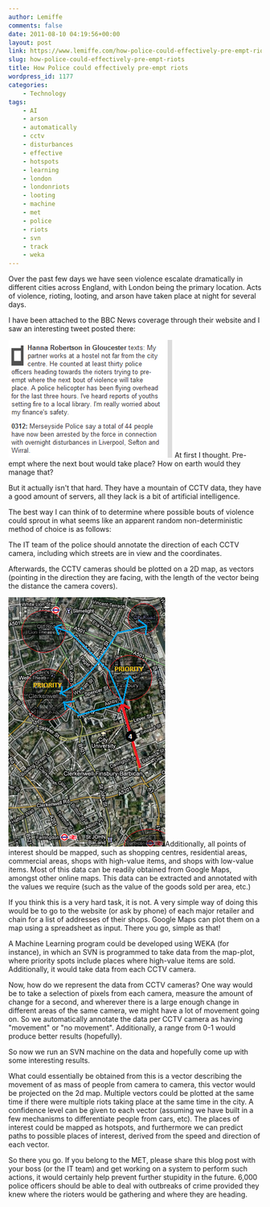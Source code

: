 ```yaml
---
author: Lemiffe
comments: false
date: 2011-08-10 04:19:56+00:00
layout: post
link: https://www.lemiffe.com/how-police-could-effectively-pre-empt-riots/
slug: how-police-could-effectively-pre-empt-riots
title: How Police could effectively pre-empt riots
wordpress_id: 1177
categories:
    - Technology
tags:
    - AI
    - arson
    - automatically
    - cctv
    - disturbances
    - effective
    - hotspots
    - learning
    - london
    - londonriots
    - looting
    - machine
    - met
    - police
    - riots
    - svn
    - track
    - weka
---
```


Over the past few days we have seen violence escalate dramatically in different cities across England, with London being the primary location. Acts of violence, rioting, looting, and arson have taken place at night for several days.

I have been attached to the BBC News coverage through their website and I saw an interesting tweet posted there:

[![Tweeted by Hannah Robertson in Gloucester](assets/media/preempt.png)](http://www.bbc.co.uk/news/uk-14449675)At first I thought. Pre-empt where the next bout would take place? How on earth would they manage that?

But it actually isn't that hard. They have a mountain of CCTV data, they have a good amount of servers, all they lack is a bit of artificial intelligence.

The best way I can think of to determine where possible bouts of violence could sprout in what seems like an apparent random non-deterministic method of choice is as follows:

The IT team of the police should annotate the direction of each CCTV camera, including which streets are in view and the coordinates.

Afterwards, the CCTV cameras should be plotted on a 2D map, as vectors (pointing in the direction they are facing, with the length of the vector being the distance the camera covers).

![Map Plot of London](assets/media/map.png)Additionally, all points of interest should be mapped, such as shopping centres, residential areas, commercial areas, shops with high-value items, and shops with low-value items. Most of this data can be readily obtained from Google Maps, amongst other online maps. This data can be extracted and annotated with the values we require (such as the value of the goods sold per area, etc.)

If you think this is a very hard task, it is not. A very simple way of doing this would be to go to the website (or ask by phone) of each major retailer and chain for a list of addresses of their shops. Google Maps can plot them on a map using a spreadsheet as input. There you go, simple as that!

A Machine Learning program could be developed using WEKA (for instance), in which an SVN is programmed to take data from the map-plot, where priority spots include places where high-value items are sold. Additionally, it would take data from each CCTV camera.

Now, how do we represent the data from CCTV cameras? One way would be to take a selection of pixels from each camera, measure the amount of change for a second, and wherever there is a large enough change in different areas of the same camera, we might have a lot of movement going on. So we automatically annotate the data per CCTV camera as having "movement" or "no movement". Additionally, a range from 0-1 would produce better results (hopefully).

So now we run an SVN machine on the data and hopefully come up with some interesting results.

What could essentially be obtained from this is a vector describing the movement of as mass of people from camera to camera, this vector would be projected on the 2d map. Multiple vectors could be plotted at the same time if there were multiple riots taking place at the same time in the city. A confidence level can be given to each vector (assuming we have built in a few mechanisms to differentiate people from cars, etc). The places of interest could be mapped as hotspots, and furthermore we can predict paths to possible places of interest, derived from the speed and direction of each vector.

So there you go. If you belong to the MET, please share this blog post with your boss (or the IT team) and get working on a system to perform such actions, it would certainly help prevent further stupidity in the future. 6,000 police officers should be able to deal with outbreaks of crime provided they knew where the rioters would be gathering and where they are heading.
